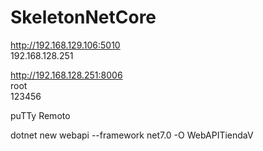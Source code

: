 # SkeletonNetCore


http://192.168.129.106:5010  
192.168.128.251

http://192.168.128.251:8006  
root  
123456  



puTTy
Remoto

dotnet new webapi --framework net7.0 -O WebAPITiendaV